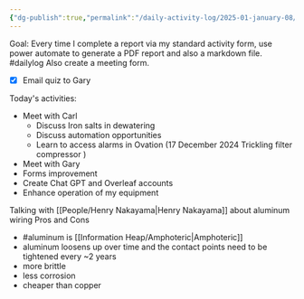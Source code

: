 ```yaml
---
{"dg-publish":true,"permalink":"/daily-activity-log/2025-01-january-08/","noteIcon":"","created":"2025-01-08T13:39:35.663-06:00"}
---
```


Goal: Every time I complete a report via my standard activity form, use power automate to generate a PDF report and also a markdown file.
#dailylog 
Also create a meeting form.

- [x] Email quiz to Gary

Today's activities:
- Meet with Carl
	- Discuss Iron salts in dewatering
	- Discuss automation opportunities
	- Learn to access alarms in Ovation (17 December 2024 Trickling filter compressor )
- Meet with Gary
- Forms improvement
- Create Chat GPT and Overleaf accounts
- Enhance operation of my equipment

Talking with [[People/Henry Nakayama\|Henry Nakayama]] about aluminum wiring Pros and Cons
- #aluminum is [[Information Heap/Amphoteric\|Amphoteric]]
- aluminum loosens up over time and the contact points need to be tightened every ~2 years
- more brittle
- less corrosion
- cheaper than copper
